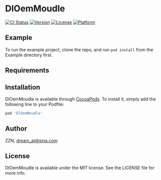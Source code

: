 # DlOemMoudle

[![CI Status](https://img.shields.io/travis/ZZN/DlOemMoudle.svg?style=flat)](https://travis-ci.org/ZZN/DlOemMoudle)
[![Version](https://img.shields.io/cocoapods/v/DlOemMoudle.svg?style=flat)](https://cocoapods.org/pods/DlOemMoudle)
[![License](https://img.shields.io/cocoapods/l/DlOemMoudle.svg?style=flat)](https://cocoapods.org/pods/DlOemMoudle)
[![Platform](https://img.shields.io/cocoapods/p/DlOemMoudle.svg?style=flat)](https://cocoapods.org/pods/DlOemMoudle)

## Example

To run the example project, clone the repo, and run `pod install` from the Example directory first.

## Requirements

## Installation

DlOemMoudle is available through [CocoaPods](https://cocoapods.org). To install
it, simply add the following line to your Podfile:

```ruby
pod 'DlOemMoudle'
```

## Author

ZZN, dream_at@sina.com

## License

DlOemMoudle is available under the MIT license. See the LICENSE file for more info.
